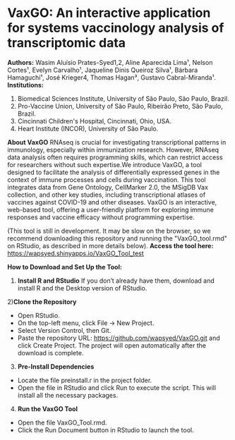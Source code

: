 # VaxGO: An interactive application for systems vaccinology analysis of transcriptomic data

**Authors:**
Wasim Aluísio Prates-Syed1,2, Aline Aparecida Lima¹, Nelson Cortes¹, Evelyn Carvalho¹, Jaqueline Dinis Queiroz Silva¹, Bárbara Hamaguchi¹, José Krieger4, Thomas Hagan³, Gustavo Cabral-Miranda¹.
**Institutions:**
1. Biomedical Sciences Institute, University of São Paulo, São Paulo, Brazil.
2. Pro-Vaccine Union, University of São Paulo, Ribeirão Preto, São Paulo, Brazil.
3. Cincinnati Children's Hospital, Cincinnati, Ohio, USA.
4. Heart Institute (INCOR), University of São Paulo.

**About VaxGO**
RNAseq is crucial for investigating transcriptional patterns in immunology, especially within immunization research. However, RNAseq data analysis often requires programming skills, which can restrict access for researchers without such expertise.We introduce VaxGO, a tool designed to facilitate the analysis of differentially expressed genes in the context of immune processes and cells during vaccination. This tool integrates data from Gene Ontology, CellMarker 2.0, the MSigDB Vax collection, and other key studies, including transcriptional atlases of vaccines against COVID-19 and other diseases. VaxGO is an interactive, web-based tool, offering a user-friendly platform for exploring immune responses and vaccine efficacy without programming expertise.


(This tool is still in development. It may be slow on the browser, so we recommend downloading this repository and running the "VaxGO_tool.rmd" on RStudio, as described in more details below).
**Access the tool here:** https://wapsyed.shinyapps.io/VaxGO_Tool_test

**How to Download and Set Up the Tool:**
1) **Install R and RStudio**
If you don’t already have them, download and install R and the Desktop version of RStudio.

2)**Clone the Repository**
- Open RStudio.
- On the top-left menu, click File → New Project.
- Select Version Control, then Git.
- Paste the repository URL: https://github.com/wapsyed/VaxGO.git and click Create Project. The project will open automatically after the download is complete.

3) **Pre-Install Dependencies**
- Locate the file preinstall.r in the project folder.
- Open the file in RStudio and click Run to execute the script. This will install all the necessary packages.

4) **Run the VaxGO Tool**
- Open the file VaxGO_Tool.rmd.
- Click the Run Document button in RStudio to launch the tool.
